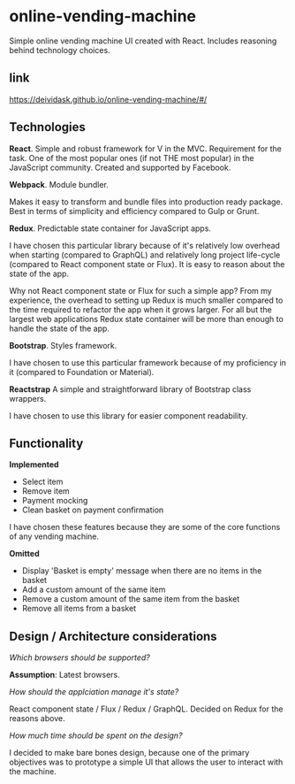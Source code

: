 # online-vending-machine
Simple online vending machine UI created with React. Includes reasoning behind technology choices.

## link
https://deividask.github.io/online-vending-machine/#/

## Technologies

**React**. Simple and robust framework for V in the MVC.
Requirement for the task.  One of the most popular ones (if not THE most popular) in the JavaScript community. Created and supported by Facebook.

**Webpack**. Module bundler.

Makes it easy to transform and bundle files into production ready package. Best in terms of simplicity and efficiency compared to Gulp or Grunt.

**Redux**. Predictable state container for JavaScript apps.

I have chosen this particular library because of it's relatively low overhead when starting (compared to GraphQL) and relatively long project life-cycle (compared to React component state or Flux). It is easy to reason about the state of the app.

Why not React component state or Flux for such a simple app? From my experience, the overhead to setting up Redux is much smaller compared to the time required to refactor the app when it grows larger. For all but the largest web applications Redux state container will be more than enough to handle the state of the app.

**Bootstrap**. Styles framework.

I have chosen to use this particular framework because of my proficiency in it (compared to Foundation or Material).

**Reactstrap** A simple and straightforward library of Bootstrap class wrappers.

I have chosen to use this library for easier component readability.

## Functionality

**Implemented**

- Select item
- Remove item
- Payment mocking
- Clean basket on payment confirmation

I have chosen these features because they are some of the core functions of any vending machine.

**Omitted**

- Display 'Basket is empty' message when there are no items in the basket
- Add a custom amount of the same item
- Remove a custom amount of the same item from the basket
- Remove all items from a basket

## Design / Architecture considerations
_Which browsers should be supported?_

**Assumption**: Latest browsers.

_How should the applciation manage it's state?_

React component state / Flux / Redux / GraphQL. Decided on Redux for the reasons above.

_How much time should be spent on the design?_

I decided to make bare bones design, because one of the primary objectives was to prototype a simple UI that allows the user to interact with the machine.

